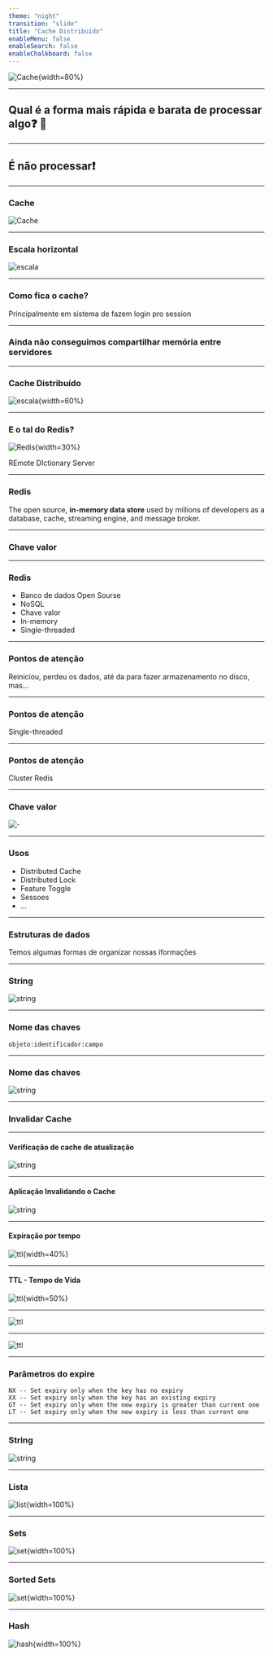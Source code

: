 ```yaml
---
theme: "night"
transition: "slide"
title: "Cache Distribuído"
enableMenu: false
enableSearch: false
enableChalkboard: false
---
```


![Cache](https://upload.wikimedia.org/wikipedia/en/thumb/6/6b/Redis_Logo.svg/1200px-Redis_Logo.svg.png){width=80%}

---

## Qual é a forma mais rápida e barata de processar algo❓ 🤔

---

## É não processar❗️

---

### Cache

![Cache](./images/cache.png)

---

### Escala horizontal

![escala](./images/escala.png)

---

### Como fica o cache?

Principalmente em sistema de fazem login pro session

---

### Ainda não conseguimos compartilhar memória entre servidores

---

### Cache Distribuído

![escala](./images/cache-distribuido.png){width=60%}

---

### E o tal do Redis?

![Redis](https://cdn.iconscout.com/icon/free/png-512/redis-83994.png){width=30%}

REmote DIctionary Server

---

### Redis

The open source, **in-memory data store** used by millions of developers as a database, cache, streaming engine, and message broker.

---

### Chave valor

---

### Redis

- Banco de dados Open Sourse
- NoSQL
- Chave valor
- In-memory
- Single-threaded

---

### Pontos de atenção

Reiniciou, perdeu os dados, até da para fazer armazenamento no disco, mas...

---

### Pontos de atenção

Single-threaded

---

### Pontos de atenção

Cluster Redis

---

### Chave valor

![-](./images/chave-valor.png)

---

### Usos

- Distributed Cache
- Distributed Lock
- Feature Toggle
- Sessoes
- ...

---

### Estruturas de dados

Temos algumas formas de organizar nossas iformações

---

### String

![string](./images/string.png)

---

### Nome das chaves

`objeto:identificador:campo`

---

### Nome das chaves

![string](./images/string-key.png)

---

### Invalidar Cache

---

#### Verificação de cache de atualização

![string](./images/rotina-validacao.png)

---

#### Aplicação Invalidando o Cache

![string](./images/rotina-invalida.png)

---

#### Expiração por tempo

![ttl](./images/ttl.png){width=40%}

---

#### TTL - Tempo de Vida

![ttl](./images/ttl.png){width=50%}

---

![ttl](./images/sem-ttl.png)

---

![ttl](./images/com-ttl.png)

---

### Parâmetros do expire

```
NX -- Set expiry only when the key has no expiry
XX -- Set expiry only when the key has an existing expiry
GT -- Set expiry only when the new expiry is greater than current one
LT -- Set expiry only when the new expiry is less than current one
```

---

### String

![string](./images/string.png)

---

### Lista

![list](./images/lista.png){width=100%}

---

### Sets

![set](./images/sets.png){width=100%}

---

### Sorted Sets

![set](./images/SortedSets.png){width=100%}

---

### Hash

![hash](./images/hash-values.png){width=100%}
